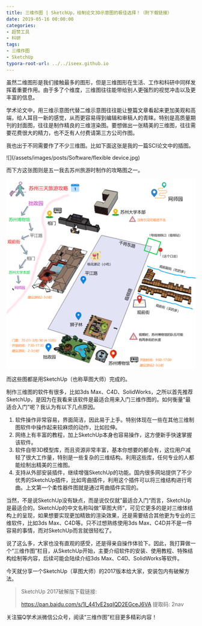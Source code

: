 ```yaml
---
title: 三维作图 | SketchUp，绘制论文3D示意图的极佳选择！（附下载链接）
date: 2019-05-16 00:00:00
categories:
- 超赞工具
- 科研
tags:
- 三维作图
- SketchUp
typora-root-url: ../../iseex.github.io
---
```


虽然二维图形是我们接触最多的图形，但是三维图形在生活、工作和科研中同样发挥着重要作用。由于多了个维度，三维图往往能带给别人更强烈的视觉冲击以及更丰富的信息。

学术论文中，用三维示意图代替二维示意图往往能让整篇文章看起来更加美观和高端，给人耳目一新的感觉，从而更容易得到编辑和审稿人的青睐。特别是高质量期刊的封面图，往往是制作精良的三维渲染图。要想做出一张精美的三维图，往往需要花费很大的精力，也不乏有人付费请第三方公司作图。

我也出于不同需要作了不少三维图。比如下面这张是我的一篇SCI论文中的插图。

![](/assets/images/posts/Software/flexible device.jpg)

而下方这张图则是五一我去苏州旅游时制作的攻略图之一。

![](/assets/images/posts/Software/苏州1绘图1.png)

而这些图都是用SketchUp（也称草图大师）完成的。

制作三维图的软件有很多，比如3ds Max、C4D、SolidWorks，之所以首先推荐SketchUp，是因为在我看来该软件是最适合用来入门三维作图的。如何衡量“最适合入门”呢？我认为有以下几点原因。

1. 软件操作非常容易，界面简洁，因此易于上手。特别体现在一些在其他三维制图软件中操作起来较麻烦的动作，比如拉伸。
2. 网络上有丰富的教程，加上SketchUp本身也容易操作，这方便新手快速掌握该软件。
3. 软件自带3D模型库，而且资源非常丰富，基本你想要的都会有，这位用户减轻了很大工作量，特别是一些复杂的三维结构。利用这些库，任何专业的人都能绘制出精美的三维图。
4. 支持从外部安装插件，继续增强SketchUp的功能。国内很多网站提供了不少优秀的SketchUp插件，比如弯曲插件，利用这个插件可以将三维结构进行弯曲。上文第一个柔性器件图就是通过弯曲插件实现的。

当然，不是说SketchUp没有缺点，而是说仅仅就”最适合入门“而言，SketchUp是最适合的。SketchUp的中文名称叫做”草图大师“，可见它更多的是对三维体结构上的呈现，如果想要实现更加精致的渲染效果，还是需要结合其他更为专业的三维软件，比如3ds Max、C4D等。只不过想熟练使用3ds Max、C4D并不是一件容易的事情，而对SketchUp而言就很轻松了。

说了这么多，大家也没有直观的感受，还是得亲自操作体验下。因此，我打算做一个“三维作图”栏目，从SketchUp开始，主要介绍软件的安装、使用教程、特殊结构绘制等内容，后续可能会陆续介绍3ds Max、C4D、SolidWorks等软件。

今天就分享一个SketchUp（草图大师）的2017版本给大家，安装包内有破解方法。

>SketchUp 2017破解版下载链接: 
>
>https://pan.baidu.com/s/1I_441vE2sqIQD2EGceJ6VA 提取码: 2nav 

关注猫Q学术派微信公众号，阅读“三维作图”栏目更多精彩内容！